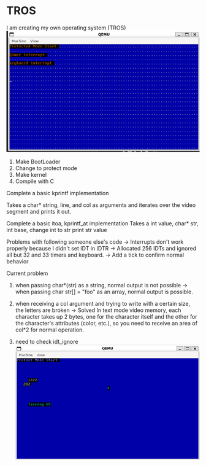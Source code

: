# TROS

I am creating my own operating system (TROS)
![Alt text](imgs/image.png)

1. Make BootLoader
2. Change to protect mode
3. Make kernel
4. Compile with C

Complete a basic kprintf implementation

Takes a char* string, line, and col as arguments and iterates over the video segment and prints it out.

Complete a basic itoa, kprintf_at implementation
Takes a int value, char* str, int base, change int to str
print str value

Problems with following someone else's code
-> Interrupts don't work properly because I didn't set IDT in IDTR
-> Allocated 256 IDTs and ignored all but 32 and 33 timers and keyboard.
-> Add a tick to confirm normal behavior

Current problem
1. when passing char*(str) as a string, normal output is not possible -> when passing char str[] = "foo" as an array, normal output is possible.

2. when receiving a col argument and trying to write with a certain size, the letters are broken -> Solved
In text mode video memory, each character takes up 2 bytes, one for the character itself and the other for the character's attributes (color, etc.), so you need to receive an area of col*2 for normal operation.

3. need to check idt_ignore
![Alt text](imgs/add_idt.png)


